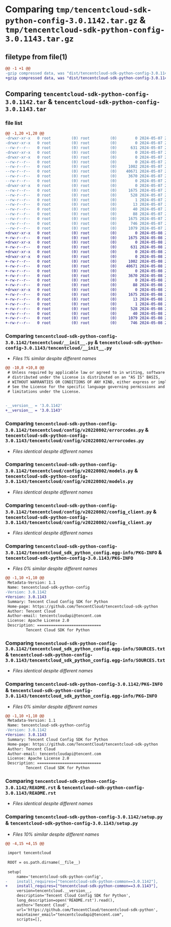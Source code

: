 # Comparing `tmp/tencentcloud-sdk-python-config-3.0.1142.tar.gz` & `tmp/tencentcloud-sdk-python-config-3.0.1143.tar.gz`

## filetype from file(1)

```diff
@@ -1 +1 @@
-gzip compressed data, was "dist/tencentcloud-sdk-python-config-3.0.1142.tar", last modified: Tue May  7 20:39:07 2024, max compression
+gzip compressed data, was "dist/tencentcloud-sdk-python-config-3.0.1143.tar", last modified: Wed May  8 20:48:51 2024, max compression
```

## Comparing `tencentcloud-sdk-python-config-3.0.1142.tar` & `tencentcloud-sdk-python-config-3.0.1143.tar`

### file list

```diff
@@ -1,20 +1,20 @@
-drwxr-xr-x   0 root         (0) root         (0)        0 2024-05-07 20:39:07.000000 tencentcloud-sdk-python-config-3.0.1142/
-drwxr-xr-x   0 root         (0) root         (0)        0 2024-05-07 20:39:07.000000 tencentcloud-sdk-python-config-3.0.1142/tencentcloud/
--rw-r--r--   0 root         (0) root         (0)      631 2024-05-07 20:39:07.000000 tencentcloud-sdk-python-config-3.0.1142/tencentcloud/__init__.py
-drwxr-xr-x   0 root         (0) root         (0)        0 2024-05-07 20:39:07.000000 tencentcloud-sdk-python-config-3.0.1142/tencentcloud/config/
-drwxr-xr-x   0 root         (0) root         (0)        0 2024-05-07 20:39:07.000000 tencentcloud-sdk-python-config-3.0.1142/tencentcloud/config/v20220802/
--rw-r--r--   0 root         (0) root         (0)        0 2024-05-07 20:39:07.000000 tencentcloud-sdk-python-config-3.0.1142/tencentcloud/config/v20220802/__init__.py
--rw-r--r--   0 root         (0) root         (0)     1002 2024-05-07 20:39:07.000000 tencentcloud-sdk-python-config-3.0.1142/tencentcloud/config/v20220802/errorcodes.py
--rw-r--r--   0 root         (0) root         (0)    40671 2024-05-07 20:39:07.000000 tencentcloud-sdk-python-config-3.0.1142/tencentcloud/config/v20220802/models.py
--rw-r--r--   0 root         (0) root         (0)     3670 2024-05-07 20:39:07.000000 tencentcloud-sdk-python-config-3.0.1142/tencentcloud/config/v20220802/config_client.py
--rw-r--r--   0 root         (0) root         (0)        0 2024-05-07 20:39:07.000000 tencentcloud-sdk-python-config-3.0.1142/tencentcloud/config/__init__.py
-drwxr-xr-x   0 root         (0) root         (0)        0 2024-05-07 20:39:07.000000 tencentcloud-sdk-python-config-3.0.1142/tencentcloud_sdk_python_config.egg-info/
--rw-r--r--   0 root         (0) root         (0)     1675 2024-05-07 20:39:07.000000 tencentcloud-sdk-python-config-3.0.1142/tencentcloud_sdk_python_config.egg-info/PKG-INFO
--rw-r--r--   0 root         (0) root         (0)      528 2024-05-07 20:39:07.000000 tencentcloud-sdk-python-config-3.0.1142/tencentcloud_sdk_python_config.egg-info/SOURCES.txt
--rw-r--r--   0 root         (0) root         (0)        1 2024-05-07 20:39:07.000000 tencentcloud-sdk-python-config-3.0.1142/tencentcloud_sdk_python_config.egg-info/dependency_links.txt
--rw-r--r--   0 root         (0) root         (0)       13 2024-05-07 20:39:07.000000 tencentcloud-sdk-python-config-3.0.1142/tencentcloud_sdk_python_config.egg-info/top_level.txt
--rw-r--r--   0 root         (0) root         (0)       40 2024-05-07 20:39:07.000000 tencentcloud-sdk-python-config-3.0.1142/tencentcloud_sdk_python_config.egg-info/requires.txt
--rw-r--r--   0 root         (0) root         (0)       88 2024-05-07 20:39:07.000000 tencentcloud-sdk-python-config-3.0.1142/setup.cfg
--rw-r--r--   0 root         (0) root         (0)     1675 2024-05-07 20:39:07.000000 tencentcloud-sdk-python-config-3.0.1142/PKG-INFO
--rw-r--r--   0 root         (0) root         (0)      746 2024-05-07 20:39:07.000000 tencentcloud-sdk-python-config-3.0.1142/README.rst
--rw-r--r--   0 root         (0) root         (0)     1079 2024-05-07 20:39:07.000000 tencentcloud-sdk-python-config-3.0.1142/setup.py
+drwxr-xr-x   0 root         (0) root         (0)        0 2024-05-08 20:48:51.000000 tencentcloud-sdk-python-config-3.0.1143/
+-rw-r--r--   0 root         (0) root         (0)     1675 2024-05-08 20:48:51.000000 tencentcloud-sdk-python-config-3.0.1143/PKG-INFO
+drwxr-xr-x   0 root         (0) root         (0)        0 2024-05-08 20:48:51.000000 tencentcloud-sdk-python-config-3.0.1143/tencentcloud/
+-rw-r--r--   0 root         (0) root         (0)      631 2024-05-08 20:48:51.000000 tencentcloud-sdk-python-config-3.0.1143/tencentcloud/__init__.py
+drwxr-xr-x   0 root         (0) root         (0)        0 2024-05-08 20:48:51.000000 tencentcloud-sdk-python-config-3.0.1143/tencentcloud/config/
+drwxr-xr-x   0 root         (0) root         (0)        0 2024-05-08 20:48:51.000000 tencentcloud-sdk-python-config-3.0.1143/tencentcloud/config/v20220802/
+-rw-r--r--   0 root         (0) root         (0)     1002 2024-05-08 20:48:51.000000 tencentcloud-sdk-python-config-3.0.1143/tencentcloud/config/v20220802/errorcodes.py
+-rw-r--r--   0 root         (0) root         (0)    40671 2024-05-08 20:48:51.000000 tencentcloud-sdk-python-config-3.0.1143/tencentcloud/config/v20220802/models.py
+-rw-r--r--   0 root         (0) root         (0)        0 2024-05-08 20:48:51.000000 tencentcloud-sdk-python-config-3.0.1143/tencentcloud/config/v20220802/__init__.py
+-rw-r--r--   0 root         (0) root         (0)     3670 2024-05-08 20:48:51.000000 tencentcloud-sdk-python-config-3.0.1143/tencentcloud/config/v20220802/config_client.py
+-rw-r--r--   0 root         (0) root         (0)        0 2024-05-08 20:48:51.000000 tencentcloud-sdk-python-config-3.0.1143/tencentcloud/config/__init__.py
+-rw-r--r--   0 root         (0) root         (0)       88 2024-05-08 20:48:51.000000 tencentcloud-sdk-python-config-3.0.1143/setup.cfg
+drwxr-xr-x   0 root         (0) root         (0)        0 2024-05-08 20:48:51.000000 tencentcloud-sdk-python-config-3.0.1143/tencentcloud_sdk_python_config.egg-info/
+-rw-r--r--   0 root         (0) root         (0)     1675 2024-05-08 20:48:51.000000 tencentcloud-sdk-python-config-3.0.1143/tencentcloud_sdk_python_config.egg-info/PKG-INFO
+-rw-r--r--   0 root         (0) root         (0)       13 2024-05-08 20:48:51.000000 tencentcloud-sdk-python-config-3.0.1143/tencentcloud_sdk_python_config.egg-info/top_level.txt
+-rw-r--r--   0 root         (0) root         (0)        1 2024-05-08 20:48:51.000000 tencentcloud-sdk-python-config-3.0.1143/tencentcloud_sdk_python_config.egg-info/dependency_links.txt
+-rw-r--r--   0 root         (0) root         (0)      528 2024-05-08 20:48:51.000000 tencentcloud-sdk-python-config-3.0.1143/tencentcloud_sdk_python_config.egg-info/SOURCES.txt
+-rw-r--r--   0 root         (0) root         (0)       40 2024-05-08 20:48:51.000000 tencentcloud-sdk-python-config-3.0.1143/tencentcloud_sdk_python_config.egg-info/requires.txt
+-rw-r--r--   0 root         (0) root         (0)     1079 2024-05-08 20:48:51.000000 tencentcloud-sdk-python-config-3.0.1143/setup.py
+-rw-r--r--   0 root         (0) root         (0)      746 2024-05-08 20:48:51.000000 tencentcloud-sdk-python-config-3.0.1143/README.rst
```

### Comparing `tencentcloud-sdk-python-config-3.0.1142/tencentcloud/__init__.py` & `tencentcloud-sdk-python-config-3.0.1143/tencentcloud/__init__.py`

 * *Files 1% similar despite different names*

```diff
@@ -10,8 +10,8 @@
 # Unless required by applicable law or agreed to in writing, software
 # distributed under the License is distributed on an "AS IS" BASIS,
 # WITHOUT WARRANTIES OR CONDITIONS OF ANY KIND, either express or implied.
 # See the License for the specific language governing permissions and
 # limitations under the License.
 
 
-__version__ = '3.0.1142'
+__version__ = '3.0.1143'
```

### Comparing `tencentcloud-sdk-python-config-3.0.1142/tencentcloud/config/v20220802/errorcodes.py` & `tencentcloud-sdk-python-config-3.0.1143/tencentcloud/config/v20220802/errorcodes.py`

 * *Files identical despite different names*

### Comparing `tencentcloud-sdk-python-config-3.0.1142/tencentcloud/config/v20220802/models.py` & `tencentcloud-sdk-python-config-3.0.1143/tencentcloud/config/v20220802/models.py`

 * *Files identical despite different names*

### Comparing `tencentcloud-sdk-python-config-3.0.1142/tencentcloud/config/v20220802/config_client.py` & `tencentcloud-sdk-python-config-3.0.1143/tencentcloud/config/v20220802/config_client.py`

 * *Files identical despite different names*

### Comparing `tencentcloud-sdk-python-config-3.0.1142/tencentcloud_sdk_python_config.egg-info/PKG-INFO` & `tencentcloud-sdk-python-config-3.0.1143/PKG-INFO`

 * *Files 0% similar despite different names*

```diff
@@ -1,10 +1,10 @@
 Metadata-Version: 1.1
 Name: tencentcloud-sdk-python-config
-Version: 3.0.1142
+Version: 3.0.1143
 Summary: Tencent Cloud Config SDK for Python
 Home-page: https://github.com/TencentCloud/tencentcloud-sdk-python
 Author: Tencent Cloud
 Author-email: tencentcloudapi@tencent.com
 License: Apache License 2.0
 Description: ============================
         Tencent Cloud SDK for Python
```

### Comparing `tencentcloud-sdk-python-config-3.0.1142/tencentcloud_sdk_python_config.egg-info/SOURCES.txt` & `tencentcloud-sdk-python-config-3.0.1143/tencentcloud_sdk_python_config.egg-info/SOURCES.txt`

 * *Files identical despite different names*

### Comparing `tencentcloud-sdk-python-config-3.0.1142/PKG-INFO` & `tencentcloud-sdk-python-config-3.0.1143/tencentcloud_sdk_python_config.egg-info/PKG-INFO`

 * *Files 0% similar despite different names*

```diff
@@ -1,10 +1,10 @@
 Metadata-Version: 1.1
 Name: tencentcloud-sdk-python-config
-Version: 3.0.1142
+Version: 3.0.1143
 Summary: Tencent Cloud Config SDK for Python
 Home-page: https://github.com/TencentCloud/tencentcloud-sdk-python
 Author: Tencent Cloud
 Author-email: tencentcloudapi@tencent.com
 License: Apache License 2.0
 Description: ============================
         Tencent Cloud SDK for Python
```

### Comparing `tencentcloud-sdk-python-config-3.0.1142/README.rst` & `tencentcloud-sdk-python-config-3.0.1143/README.rst`

 * *Files identical despite different names*

### Comparing `tencentcloud-sdk-python-config-3.0.1142/setup.py` & `tencentcloud-sdk-python-config-3.0.1143/setup.py`

 * *Files 10% similar despite different names*

```diff
@@ -4,15 +4,15 @@
 
 import tencentcloud
 
 ROOT = os.path.dirname(__file__)
 
 setup(
     name='tencentcloud-sdk-python-config',
-    install_requires=["tencentcloud-sdk-python-common==3.0.1142"],
+    install_requires=["tencentcloud-sdk-python-common==3.0.1143"],
     version=tencentcloud.__version__,
     description='Tencent Cloud Config SDK for Python',
     long_description=open('README.rst').read(),
     author='Tencent Cloud',
     url='https://github.com/TencentCloud/tencentcloud-sdk-python',
     maintainer_email="tencentcloudapi@tencent.com",
     scripts=[],
```

